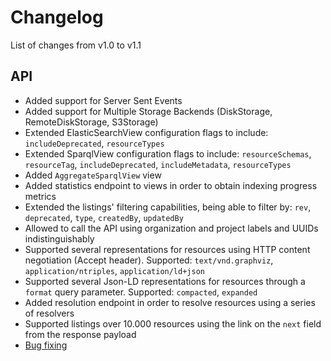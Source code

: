 # Changelog

List of changes from v1.0 to v1.1

## API

- Added support for Server Sent Events
- Added support for Multiple Storage Backends (DiskStorage, RemoteDiskStorage, S3Storage)
- Extended ElasticSearchView configuration flags to include: `includeDeprecated`, `resourceTypes`
- Extended SparqlView configuration flags to include: `resourceSchemas`, `resourceTag`, `includeDeprecated`, `includeMetadata`, `resourceTypes`
- Added `AggregateSparqlView` view
- Added statistics endpoint to views in order to obtain indexing progress metrics
- Extended the listings' filtering capabilities, being able to filter by: `rev`, `deprecated`, `type`, `createdBy`, `updatedBy`
- Allowed to call the API using organization and project labels and UUIDs indistinguishably
- Supported several representations for resources using HTTP content negotiation (Accept header). Supported: `text/vnd.graphviz`, `application/ntriples`, `application/ld+json` 
- Supported several Json-LD representations for resources through a `format` query parameter. Supported: `compacted`, `expanded`
- Added resolution endpoint in order to resolve resources using a series of resolvers
- Supported listings over 10.000 resources using the link on the `next` field from the response payload
- [Bug fixing](https://github.com/BlueBrain/nexus/issues?q=is%3Aissue+is%3Aclosed+milestone%3AV1.1+label%3Abug+label%3Aservices)

